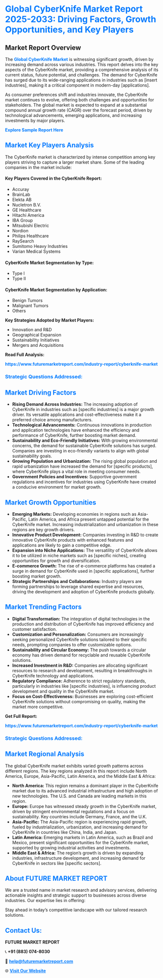<h1 style="color: #007BFF;">Global CyberKnife Market Report 2025-2033: Driving Factors, Growth Opportunities, and Key Players</h1>

<section id="overview">
<h2>Market Report Overview</h2>
<p>The <a href="https://www.futuremarketreport.com/industry-report/cyberknife-market" style="color: #007BFF; text-decoration: none;"><strong>Global CyberKnife Market</strong></a> is witnessing significant growth, driven by increasing demand across various industries. This report delves into the key aspects of the CyberKnife market, providing a comprehensive analysis of its current status, future potential, and challenges. The demand for CyberKnife has surged due to its wide-ranging applications in industries such as [insert industries], making it a critical component in modern-day [applications].</p>
<p>As consumer preferences shift and industries innovate, the CyberKnife market continues to evolve, offering both challenges and opportunities for stakeholders. The global market is expected to expand at a substantial compound annual growth rate (CAGR) over the forecast period, driven by technological advancements, emerging applications, and increasing investments by major players.</p>
</section>

<section id="overview">
<p><a href="https://www.futuremarketreport.com/request-sample/reportId=91239" style="color: #007BFF; text-decoration: none;"><strong>Explore Sample Report Here</strong></a></p>
</section>

<section id="key-players">
<h2 style="color: #007BFF;">Market Key Players Analysis</h2>
<p>The CyberKnife market is characterized by intense competition among key players striving to capture a larger market share. Some of the leading companies in the market include:</p>
<h4>Key Players Covered in the CyberKnife Report:</h4>
<ul><li>Accuray</li><li>BrainLab</li><li>Elekta AB</li><li>Nucletron B.V.</li><li>GE Healthcare</li><li>Hitachi America</li><li>IBA Group</li><li>Mitsubishi Electric</li><li>Nordion</li><li>Philips Healthcare</li><li>RaySearch</li><li>Sumitomo Heavy Industries</li><li>Varian Medical Systems</li></ul>
<h4>CyberKnife Market Segmentation by Type:</h4>
<ul><li>Type I</li><li>Type II</li></ul>

<h4>CyberKnife Market Segmentation by Application:</h4>
<ul><li>Benign Tumors</li><li>Malignant Tumors</li><li>Others</li></ul>
<p><strong>Key Strategies Adopted by Market Players:</strong></p>
<ul>
<li>Innovation and R&D</li>
<li>Geographical Expansion</li>
<li>Sustainability Initiatives</li>
<li>Mergers and Acquisitions</li>
</ul>
</section>

<section>
<p><strong>Read Full Analysis: </strong></p><a href="https://www.futuremarketreport.com/industry-report/cyberknife-market" style="color: #007BFF; text-decoration: none;"><strong>https://www.futuremarketreport.com/industry-report/cyberknife-market</strong></a>
<h3 style="color: #007BFF;">Strategic Questions Addressed:</h3>
</section>

<section id="driving-factors">
<h2 style="color: #007BFF;">Market Driving Factors</h2>
<ul>
<li><strong>Rising Demand Across Industries:</strong> The increasing adoption of CyberKnife in industries such as [specific industries] is a major growth driver. Its versatile applications and cost-effectiveness make it a preferred choice among manufacturers.</li>
<li><strong>Technological Advancements:</strong> Continuous innovations in production and application technologies have enhanced the efficiency and performance of CyberKnife, further boosting market demand.</li>
<li><strong>Sustainability and Eco-Friendly Initiatives:</strong> With growing environmental concerns, the demand for sustainable CyberKnife solutions has surged. Companies are investing in eco-friendly variants to align with global sustainability goals.</li>
<li><strong>Growing Population and Urbanization:</strong> The rising global population and rapid urbanization have increased the demand for [specific products], where CyberKnife plays a vital role in meeting consumer needs.</li>
<li><strong>Government Policies and Incentives:</strong> Supportive government regulations and incentives for industries using CyberKnife have created a conducive environment for market growth.</li>
</ul>
</section>

<section id="growth-opportunities">
<h2 style="color: #007BFF;">Market Growth Opportunities</h2>
<ul>
<li><strong>Emerging Markets:</strong> Developing economies in regions such as Asia-Pacific, Latin America, and Africa present untapped potential for the CyberKnife market. Increasing industrialization and urbanization in these regions are key growth drivers.</li>
<li><strong>Innovative Product Development:</strong> Companies investing in R&D to create innovative CyberKnife products with enhanced features and applications are likely to gain a competitive edge.</li>
<li><strong>Expansion into Niche Applications:</strong> The versatility of CyberKnife allows it to be utilized in niche markets such as [specific niches], creating opportunities for growth and diversification.</li>
<li><strong>E-commerce Growth:</strong> The rise of e-commerce platforms has created a surge in demand for CyberKnife used in [specific applications], further boosting market growth.</li>
<li><strong>Strategic Partnerships and Collaborations:</strong> Industry players are forming partnerships to leverage shared expertise and resources, driving the development and adoption of CyberKnife products globally.</li>
</ul>
</section>

<section id="trending-factors">
<h2 style="color: #007BFF;">Market Trending Factors</h2>
<ul>
<li><strong>Digital Transformation:</strong> The integration of digital technologies in the production and distribution of CyberKnife has improved efficiency and customer satisfaction.</li>
<li><strong>Customization and Personalization:</strong> Consumers are increasingly seeking personalized CyberKnife solutions tailored to their specific needs, prompting companies to offer customizable options.</li>
<li><strong>Sustainability and Circular Economy:</strong> The push towards a circular economy has driven demand for recyclable and reusable CyberKnife solutions.</li>
<li><strong>Increased Investment in R&D:</strong> Companies are allocating significant resources to research and development, resulting in breakthroughs in CyberKnife technology and applications.</li>
<li><strong>Regulatory Compliance:</strong> Adherence to strict regulatory standards, particularly in industries like [specific industries], is influencing product development and quality in the CyberKnife market.</li>
<li><strong>Focus on Cost-Effectiveness:</strong> Businesses are exploring cost-efficient CyberKnife solutions without compromising on quality, making the market more competitive.</li>
</ul>
</section>

<section>
<p><strong>Get Full Report: </strong></p><a href="https://www.futuremarketreport.com/industry-report/cyberknife-market" style="color: #007BFF; text-decoration: none;"><strong>https://www.futuremarketreport.com/industry-report/cyberknife-market</strong></a>
<h3 style="color: #007BFF;">Strategic Questions Addressed:</h3>
</section>


<section id="regional-analysis">
<h2 style="color: #007BFF;">Market Regional Analysis</h2>
<p>The global CyberKnife market exhibits varied growth patterns across different regions. The key regions analyzed in this report include North America, Europe, Asia-Pacific, Latin America, and the Middle East & Africa:</p>
<ul>
<li><strong>North America:</strong> This region remains a dominant player in the CyberKnife market due to its advanced industrial infrastructure and high adoption of new technologies. The U.S. and Canada are leading markets in this region.</li>
<li><strong>Europe:</strong> Europe has witnessed steady growth in the CyberKnife market, driven by stringent environmental regulations and a focus on sustainability. Key countries include Germany, France, and the U.K.</li>
<li><strong>Asia-Pacific:</strong> The Asia-Pacific region is experiencing rapid growth, fueled by industrialization, urbanization, and increasing demand for CyberKnife in countries like China, India, and Japan.</li>
<li><strong>Latin America:</strong> Emerging markets in Latin America, such as Brazil and Mexico, present significant opportunities for the CyberKnife market, supported by growing industrial activities and investments.</li>
<li><strong>Middle East & Africa:</strong> The region’s growth is driven by expanding industries, infrastructure development, and increasing demand for CyberKnife in sectors like [specific sectors].</li>
</ul>
</section>

<footer>
<h2 style="color: #007BFF;">About FUTURE MARKET REPORT</h2>
<p>We are a trusted name in market research and advisory services, delivering actionable insights and strategic support to businesses across diverse industries. Our expertise lies in offering:</p>

<p>Stay ahead in today’s competitive landscape with our tailored research solutions.</p>

<h2 style="color: #007BFF;">Contact Us:</h2>
<p><strong>FUTURE MARKET REPORT</strong></p>
<p>📞 <strong>+91 (883) 074-8030</strong></p>
<p>📧 <strong><a href="mailto:help@futuremarketreport.com" style="color: #007BFF;">help@futuremarketreport.com</a></strong></p>
<p>🌐 <strong><a href="https://www.futuremarketreport.com/" style="color: #007BFF;">Visit Our Website</a></strong></p>
</footer>